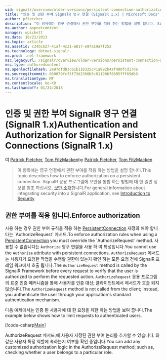 ```yaml
---
uid: signalr/overview/older-versions/persistent-connection-authorization
title: "인증 및 권한 부여 SignalR 영구 연결 (SignalR 1.x) | Microsoft Docs"
author: pfletcher
description: "이 항목에는 영구 연결에서 권한 부여를 적용 하는 방법을 설명 합니다. SignalR 응용 프로그램에 보안을 통합 하는 방법에 대 한 일반적인 내용은..."
ms.author: aspnetcontent
manager: wpickett
ms.date: 10/21/2013
ms.topic: article
ms.assetid: c34bc627-41af-4c21-a817-e97a19a7f252
ms.technology: dotnet-signalr
ms.prod: .net-framework
msc.legacyurl: /signalr/overview/older-versions/persistent-connection-authorization
msc.type: authoredcontent
ms.openlocfilehash: 2e97dfd03c61b110325c41a992b4af490fcd17de
ms.sourcegitcommit: 060879fcf3f73d2366b5c811986f8695fff65db8
ms.translationtype: MT
ms.contentlocale: ko-KR
ms.lasthandoff: 01/24/2018
---
```

<a name="authentication-and-authorization-for-signalr-persistent-connections-signalr-1x"></a><span data-ttu-id="646a3-104">인증 및 권한 부여 SignalR 영구 연결 (SignalR 1.x)</span><span class="sxs-lookup"><span data-stu-id="646a3-104">Authentication and Authorization for SignalR Persistent Connections (SignalR 1.x)</span></span>
====================
<span data-ttu-id="646a3-105">여 [Patrick Fletcher](https://github.com/pfletcher), [Tom FitzMacken](https://github.com/tfitzmac)</span><span class="sxs-lookup"><span data-stu-id="646a3-105">by [Patrick Fletcher](https://github.com/pfletcher), [Tom FitzMacken](https://github.com/tfitzmac)</span></span>

> <span data-ttu-id="646a3-106">이 항목에는 영구 연결에서 권한 부여를 적용 하는 방법을 설명 합니다.</span><span class="sxs-lookup"><span data-stu-id="646a3-106">This topic describes how to enforce authorization on a persistent connection.</span></span> <span data-ttu-id="646a3-107">SignalR 응용 프로그램에 보안을 통합 하는 방법에 대 한 일반 정보를 참조 하십시오. [보안 소개](index.md)합니다.</span><span class="sxs-lookup"><span data-stu-id="646a3-107">For general information about integrating security into a SignalR application, see [Introduction to Security](index.md).</span></span>


## <a name="enforce-authorization"></a><span data-ttu-id="646a3-108">권한 부여를 적용 합니다.</span><span class="sxs-lookup"><span data-stu-id="646a3-108">Enforce authorization</span></span>

<span data-ttu-id="646a3-109">사용 하는 경우 권한 부여 규칙을 적용 하는 [PersistentConnection](https://msdn.microsoft.com/library/microsoft.aspnet.signalr.persistentconnection(v=vs.111).aspx) 재정의 해야 합니다는 `AuthorizeRequest` 메서드.</span><span class="sxs-lookup"><span data-stu-id="646a3-109">To enforce authorization rules when using a [PersistentConnection](https://msdn.microsoft.com/library/microsoft.aspnet.signalr.persistentconnection(v=vs.111).aspx) you must override the `AuthorizeRequest` method.</span></span> <span data-ttu-id="646a3-110">사용할 수 없습니다는 `Authorize` 영구 연결을 사용 하 여 특성입니다.</span><span class="sxs-lookup"><span data-stu-id="646a3-110">You cannot use the `Authorize` attribute with persistent connections.</span></span> <span data-ttu-id="646a3-111">`AuthorizeRequest` 메서드는 사용자가 요청한 작업을 수행할 권한이 있는지 확인 하는 모든 요청 전에 SignalR 프레임 워크에서 호출 됩니다.</span><span class="sxs-lookup"><span data-stu-id="646a3-111">The `AuthorizeRequest` method is called by the SignalR Framework before every request to verify that the user is authorized to perform the requested action.</span></span> <span data-ttu-id="646a3-112">`AuthorizeRequest` 응용 프로그램의 표준 인증 메커니즘을 통해 사용자를 인증 대신; 클라이언트에서 메서드가 호출 되지 않습니다.</span><span class="sxs-lookup"><span data-stu-id="646a3-112">The `AuthorizeRequest` method is not called from the client; instead, you authenticate the user through your application's standard authentication mechanism.</span></span>

<span data-ttu-id="646a3-113">다음 예제에서는 인증 된 사용자에 대 한 요청을 제한 하는 방법을 보여 줍니다.</span><span class="sxs-lookup"><span data-stu-id="646a3-113">The example below shows how to limit requests to authenticated users.</span></span>

[!code-csharp[Main](persistent-connection-authorization/samples/sample1.cs)]

<span data-ttu-id="646a3-114">AuthorizeRequest 메서드;에 사용자 지정된 권한 부여 논리를 추가할 수 있습니다. 와 같은 사용자 특정 역할에 속하는지 여부를 확인 중입니다.</span><span class="sxs-lookup"><span data-stu-id="646a3-114">You can add any customized authorization logic in the AuthorizeRequest method; such as, checking whether a user belongs to a particular role.</span></span>
